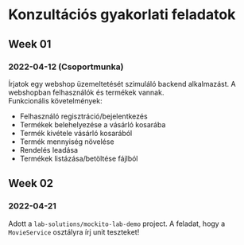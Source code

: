 # Konzultációs gyakorlati feladatok

## Week 01

### 2022-04-12 (Csoportmunka)
Írjatok egy webshop üzemeltetését szimuláló backend alkalmazást. A webshopban felhasználók és termékek vannak. <br>
Funkcionális követelmények:
* Felhasználó regisztráció/bejelentkezés
* Termékek belehelyezése a vásárló kosarába
* Termék kivétele vásárló kosarából 
* Termék mennyiség növelése
* Rendelés leadása
* Termékek listázása/betöltése fájlból


## Week 02
### 2022-04-21

Adott a `lab-solutions/mockito-lab-demo` project. A feladat, hogy a `MovieService` osztályra írj unit teszteket!
